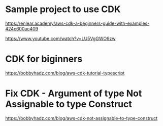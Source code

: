 # Sample project to use CDK
https://enlear.academy/aws-cdk-a-beginners-guide-with-examples-424c600ac409

https://www.youtube.com/watch?v=LU5VgGWO9zw

# CDK for biginners
https://bobbyhadz.com/blog/aws-cdk-tutorial-typescript


# Fix CDK - Argument of type Not Assignable to type Construct
https://bobbyhadz.com/blog/aws-cdk-not-assignable-to-type-construct
